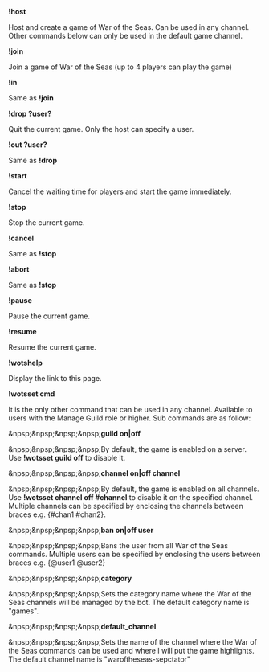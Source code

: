 **!host**

Host and create a game of War of the Seas. Can be used in any channel. Other commands below can only be used in the default game channel.

**!join**

Join a game of War of the Seas (up to 4 players can play the game)

**!in**

Same as **!join**

**!drop ?user?**

Quit the current game. Only the host can specify a user.

**!out ?user?**

Same as **!drop**

**!start**

Cancel the waiting time for players and start the game immediately.

**!stop**

Stop the current game.

**!cancel**

Same as **!stop**

**!abort**

Same as **!stop**

**!pause**

Pause the current game.

**!resume**

Resume the current game.

**!wotshelp**

Display the link to this page.

**!wotsset cmd**

It is the only other command that can be used in any channel. Available to users with the Manage Guild role or higher. Sub commands are as follow:

&npsp;&npsp;&npsp;&npsp;**guild on|off**

&npsp;&npsp;&npsp;&npsp;By default, the game is enabled on a server. Use **!wotsset guild off** to disable it.
     
&npsp;&npsp;&npsp;&npsp;**channel on|off channel**

&npsp;&npsp;&npsp;&npsp;By default, the game is enabled on all channels. Use **!wotsset channel off #channel** to disable it on the specified channel. Multiple channels can be specified by enclosing the channels between braces e.g. {#chan1 #chan2}.
     
&npsp;&npsp;&npsp;&npsp;**ban on|off user**

&npsp;&npsp;&npsp;&npsp;Bans the user from all War of the Seas commands. Multiple users can be specified by enclosing the users between braces e.g. {@user1 @user2}
     
&npsp;&npsp;&npsp;&npsp;**category**

&npsp;&npsp;&npsp;&npsp;Sets the category name where the War of the Seas channels will be managed by the bot. The default category name is "games".
     
&npsp;&npsp;&npsp;&npsp;**default_channel**
     
&npsp;&npsp;&npsp;&npsp;Sets the name of the channel where the War of the Seas commands can be used and where I will put the game highlights. The default channel name is "waroftheseas-sepctator"
